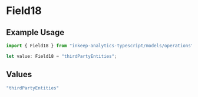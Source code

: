# Field18

## Example Usage

```typescript
import { Field18 } from "inkeep-analytics-typescript/models/operations";

let value: Field18 = "thirdPartyEntities";
```

## Values

```typescript
"thirdPartyEntities"
```